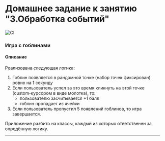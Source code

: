 # Домашнее задание к занятию "3.Обработка событий"

![CI](https://github.com//NadinDesyatova/ahj-events/actions/workflows/web.yml/badge.svg)

### Игра с гоблинами

#### Описание

Реализована следующая логика:
1. Гоблин появляется в рандомной точке (набор точек фиксирован) ровно на 1 секунду
2. Если пользователь успел за это время кликнуть на этой точке (custom-курсором в виде молотка), то:
    * пользователю засчитывается +1 балл
    * гоблин пропадает из ячейки
3. Если пользователь пропустил 5 появлений гоблинов, то игра завершается.

Приложение разбито на классы, каждый из которых ответственен за опредённую логику.

---
